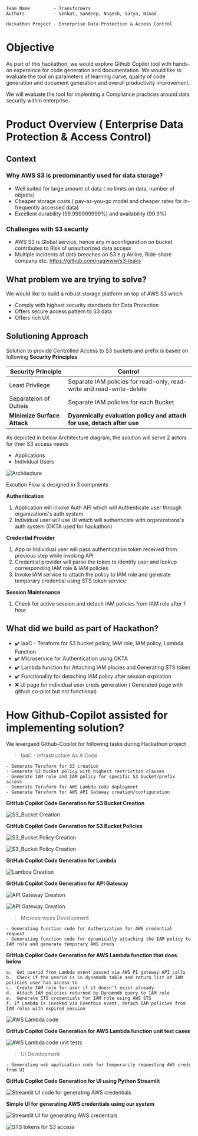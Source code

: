 ```
Team Name         - Transformers 
Authors           - Venkat, Sandeep, Nagesh, Satya, Ninad

Hackathon Project - Enterprise Data Protection & Access Control 
```

# Objective

As part of this hackathon, we would explore Github Copilot tool with hands-on expereince for code generation and documentation. We would like to evaluate the tool on parameters of learning curve, quality of code generation and document generation and overall productivity improvement. 

We will evaluate the tool for implenting a Compliance practices around data security within enterprise.

# Product Overview ( Enterprise Data Protection & Access Control)

## **Context**

### Why AWS S3 is predominantly used for data storage?
- Well suited for large amount of data ( no limits on data, number of objects)
- Cheaper storage costs ( pay-as-you-go model and cheaper rates for in-frequently accessed data)
- Excellent durability (99.999999999%) and availability (99.9%)

### Challenges with S3 security
- AWS S3 is Global service, hence any misconfiguration on bucket contributes to Risk of unauthorized data access
- Multiple incidents of data breaches on S3 e.g Airline, Ride-share company etc. https://github.com/nagwww/s3-leaks

## What problem we are trying to solve?

We would like to build a robust storage platform on top of AWS S3 which 
- Comply with highest security standards for Data Protection
- Offers secure access pattern to S3 data
- Offers rich UX 

## Solutioning Approach

Solution to provide Controlled Access to S3 buckets and prefix is based on following **Security Principles**

| Security Principle| Control|
|-|-|
|Least Privilege| Separate IAM policies for read-only, read-write and read-write-delete|
|Separateion of Dutieis | Separate IAM policies for each Bucket|
|**Minimize Surface Attack**| **Dyanmically evaluation policy and attach for use, detach after use**|

As depicted in below Architecture diagram, the solution will serve 2 actors for their S3 access needs
- Applications
- Individual Users

![Architecture](arch_hackathon.png)

Excution Flow is designed in 3 compnents

**Authentication**
1. Application will invoke Auth API which will Authenticate user through organizations's auth system 
2. Individual user will use UI which will authenticate with organizations's auth system (OKTA used for hackathon)

**Credential Provider**
1. App or Individual user will pass authentication token received from previous step while invoking API
2. Credential provider will parse the token to identify user and lookup corresponding IAM role & IAM policies
3. Invoke IAM service to attach the policy to IAM role and generate temporary credential using STS token service

**Session Maintenance**
1. Check for active session and detach IAM policies from IAM role after 1 hour
   
## What did we build as part of Hackathon?

- ✔️ IaaC - Teraform for S3 bucket policy, IAM role, IAM policy, Lambda Function
- ✔️ Microservice for Authentication using OKTA
- ✔️ Lambda function for Attaching IAM plocies and Generating STS token
- ✔️ Functionality for detaching IAM policy after session expiration
- ❌ UI page for individual user creds generation ( Generated page with github co-pilot but not functional)

# How Github-Copilot assisted for implementing solution?

We levergaed Github-Copilot for following tasks during Hackathon project

> IaaC - Infrastructure As A Code

    - Generate Teraform for S3 creation
    - Generate S3 bucket policy with highest restriction clauses
    - Generate IAM role and IAM policy for specific S3 bucket/prefix access
    - Generate Teraform for AWS Lambda code deployment
    - Generate Teraform for AWS API Gateway creation/configuration


**GitHub Copilot Code Generation for S3 Bucket Creation**

![S3_Bucket Creation](img/S3_Bucket_GitHub_CoPilot_Script_Generation.png)

**GitHub Copilot Code Generation for S3 Bucket Policies**

![S3_Bucket Policy Creation](img/IAM_Policies_GitHub_CoPilot_Script_Generation_1.png)

![S3_Bucket Policy Creation](img/IAM_Policies_GitHub_CoPilot_Script_Generation_2.png)

**GitHub Copilot Code Generation for Lambda**

![Lambda Creation](img/Lambda_GitHub_CoPilot_Script_Generation.png)

**GitHub Copilot Code Generation for API Gateway**

![API Gateway Creation](img/API_Gateway_GitHub_CoPilot_Script_Generation_1.png)

![API Gateway Creation](img/API_Gateway_GitHub_CoPilot_Script_Generation_2.png)

> Microservices Development

    - Generating function code for Autherization for AWS credential request
    - Generating function code for dynamically attaching the IAM policy to IAM role and generate temporary AWS creds

**GitHub Copilot Code Generation for AWS Lambda function that does below**

    a.	Get userid from Lambda event passed via AWS PI gateway API calls
    b.	Check if the userid is in dynamodb table and return list of IAM policies user has access to
    c.	Create IAM role for user if it doesn’t exist already
    d.	Attach IAM policies returned by Dynamodb query to IAM role
    e.	Generate STS credentials for IAM role using AWS STS
    f. If Lambda is invoked via Eventbus event, detach IAM policies from IAM roles with expired session
    
![AWS Lambda code](source/img/lambda_code1.png)

**GitHub Copilot Code Generation for AWS Lambda function unit test cases**

![AWS Lambda code unit tests](source/img/lambda_code2.png)



> UI Development

    - Generating web application code for temporarily requesting AWS creds from UI

**GitHub Copilot Code Generation for UI using Python Streamlit**

![Streamlit UI code for generating AWS credentials](ui/img/ui_code.png)

**Simple UI for generating AWS credentials using our system**

![Streamlit UI for generating AWS credentials](ui/img/ui.png)
    
![STS tokens for S3 access](img/hackathon_token.png)




